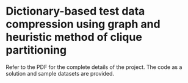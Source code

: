 # Dictionary-based test data compression using graph and heuristic method of clique partitioning

Refer to the PDF for the complete details of the project. The code as a solution and sample datasets are provided.
